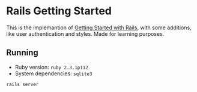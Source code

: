 # Rails Getting Started

This is the implemantion of [Getting Started with Rails](http://guides.rubyonrails.org/getting_started.html), with some additions, like user authentication and styles. Made for learning purposes.

## Running

* Ruby version: `ruby 2.3.1p112`
* System dependencies: `sqlite3`

```sh
rails server
```
